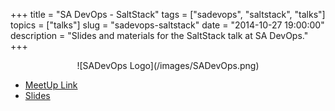 +++
title = "SA DevOps - SaltStack"
tags = ["sadevops", "saltstack", "talks"]
topics = ["talks"]
slug = "sadevops-saltstack"
date = "2014-10-27 19:00:00"
description = "Slides and materials for the SaltStack talk at SA DevOps."
+++

<center>![SADevOps Logo](/images/SADevOps.png)</center>

 * [MeetUp Link](http://www.meetup.com/SanAntonioDevOps/events/204910202/)
 * [Slides]({filename}/slides/sadevops-saltstack.pdf)
